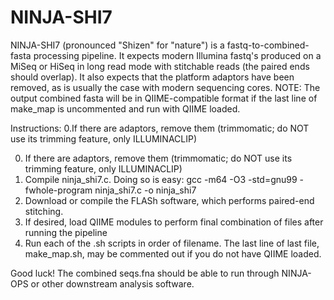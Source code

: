 # NINJA-SHI7
NINJA-SHI7 (pronounced "Shizen" for "nature") is a fastq-to-combined-fasta processing pipeline. It expects modern Illumina fastq's produced on a MiSeq or HiSeq in long read mode with stitchable reads (the paired ends should overlap). It also expects that the platform adaptors have been removed, as is usually the case with modern sequencing cores. 
NOTE: The output combined fasta will be in QIIME-compatible format if the last line of make_map is uncommented and run with QIIME loaded.

Instructions: 
0.If there are adaptors, remove them (trimmomatic; do NOT use its trimming feature, only ILLUMINACLIP)

0. If there are adaptors, remove them (trimmomatic; do NOT use its trimming feature, only ILLUMINACLIP)
1. Compile ninja_shi7.c. Doing so is easy: gcc -m64 -O3 -std=gnu99 -fwhole-program ninja_shi7.c -o ninja_shi7
2. Download or compile the FLASh software, which performs paired-end stitching. 
3. If desired, load QIIME modules to perform final combination of files after running the pipeline
4. Run each of the .sh scripts in order of filename. The last line of last file, make_map.sh, may be commented out if you do not have QIIME loaded.


Good luck! The combined seqs.fna should be able to run through NINJA-OPS or other downstream analysis software. 
